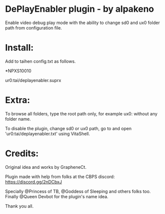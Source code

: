 # DePlayEnabler plugin - by alpakeno

Enable video debug play mode with the ability to change sd0 and ux0 folder path from configuration file.


# Install:

Add to taihen config.txt as follows.


*NPXS10010

ur0:tai/deplayenabler.suprx


# Extra:

To browse all folders, type the root path only, for example ux0: without any folder name. 

To disable the plugin, change sd0 or ux0 path, go to and open 'ur0:tai/deplayenabler.txt' using VitaShell.


# Credits:

Original idea and works by GrapheneCt.

Plugin made with help from folks at the CBPS discord: https://discord.gg/2nDCbxJ

Specially @Princess of TB, @Goddess of Sleeping and others folks too.
Finally @Queen Devbot for the plugin's name idea.

Thank you all.
